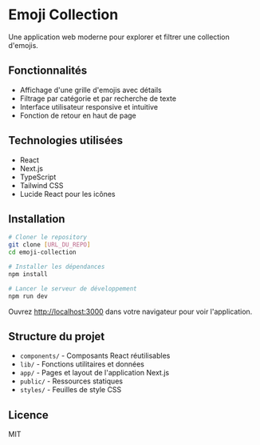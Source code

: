 # Emoji Collection

Une application web moderne pour explorer et filtrer une collection d'emojis.

## Fonctionnalités

- Affichage d'une grille d'emojis avec détails
- Filtrage par catégorie et par recherche de texte
- Interface utilisateur responsive et intuitive
- Fonction de retour en haut de page

## Technologies utilisées

- React
- Next.js
- TypeScript
- Tailwind CSS
- Lucide React pour les icônes

## Installation

```bash
# Cloner le repository
git clone [URL_DU_REPO]
cd emoji-collection

# Installer les dépendances
npm install

# Lancer le serveur de développement
npm run dev
```

Ouvrez [http://localhost:3000](http://localhost:3000) dans votre navigateur pour voir l'application.

## Structure du projet

- `components/` - Composants React réutilisables
- `lib/` - Fonctions utilitaires et données
- `app/` - Pages et layout de l'application Next.js
- `public/` - Ressources statiques
- `styles/` - Feuilles de style CSS

## Licence

MIT
